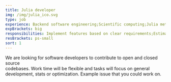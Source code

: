 ```yaml
---
title: Julia developer
img: /img/julia_ico.svg
type: job
experience: Backend software engineering;Scientific computing;Julia metaprogramming;Bayesian statistics;Optimization algorithms
expBrackets: big
responsibilities: Implement features based on clear requirements;Estimate work required for work packages
resBrackets: ps-small
sort: 1
---
```

We are looking for software developers to contribute to open and closed source\
codebases. Work time will be flexible and tasks will focus on general\
development, stats or optimization. Example issue that you could work on.